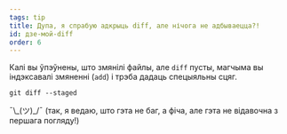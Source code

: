 ```yaml
---
tags: tip
title: Дупа, я спрабую адкрыць diff, але нічога не адбываецца?!
id: дзе-мой-diff
order: 6
---
```


Калі вы ўпэўнены, што змянілі файлы, але `diff` пусты, магчыма вы індэксавалі змяненні (`add`) і трэба дадаць спецыяльны сцяг.

```git
git diff --staged
```

&macr;\\\_(ツ)\_/&macr; (так, я ведаю, што гэта не баг, а фіча, але гэта не відавочна з першага погляду!)
